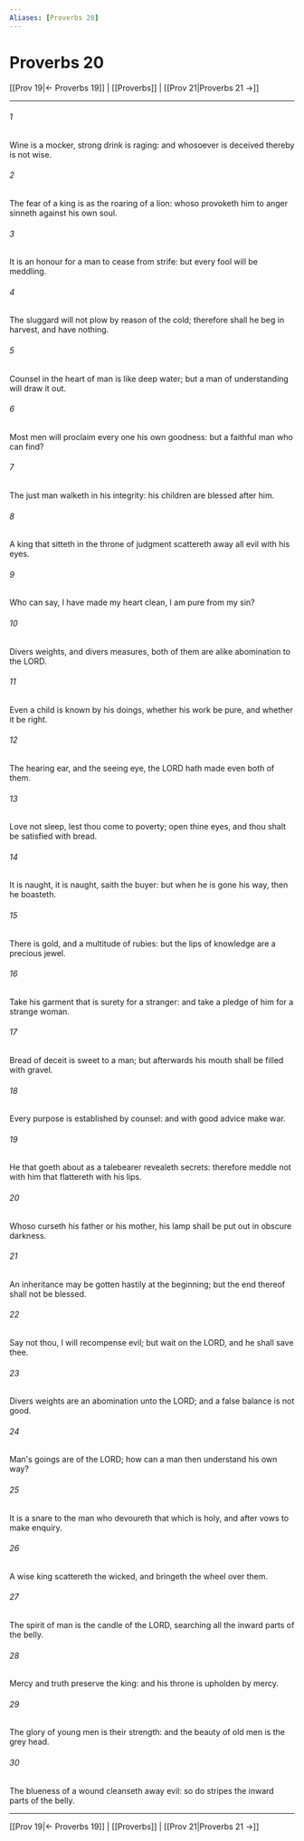 ```yaml
---
Aliases: [Proverbs 20]
---
```

# Proverbs 20

[[Prov 19|← Proverbs 19]] | [[Proverbs]] | [[Prov 21|Proverbs 21 →]]
***



###### 1 
Wine is a mocker, strong drink is raging: and whosoever is deceived thereby is not wise. 

###### 2 
The fear of a king is as the roaring of a lion: whoso provoketh him to anger sinneth against his own soul. 

###### 3 
It is an honour for a man to cease from strife: but every fool will be meddling. 

###### 4 
The sluggard will not plow by reason of the cold; therefore shall he beg in harvest, and have nothing. 

###### 5 
Counsel in the heart of man is like deep water; but a man of understanding will draw it out. 

###### 6 
Most men will proclaim every one his own goodness: but a faithful man who can find? 

###### 7 
The just man walketh in his integrity: his children are blessed after him. 

###### 8 
A king that sitteth in the throne of judgment scattereth away all evil with his eyes. 

###### 9 
Who can say, I have made my heart clean, I am pure from my sin? 

###### 10 
Divers weights, and divers measures, both of them are alike abomination to the LORD. 

###### 11 
Even a child is known by his doings, whether his work be pure, and whether it be right. 

###### 12 
The hearing ear, and the seeing eye, the LORD hath made even both of them. 

###### 13 
Love not sleep, lest thou come to poverty; open thine eyes, and thou shalt be satisfied with bread. 

###### 14 
It is naught, it is naught, saith the buyer: but when he is gone his way, then he boasteth. 

###### 15 
There is gold, and a multitude of rubies: but the lips of knowledge are a precious jewel. 

###### 16 
Take his garment that is surety for a stranger: and take a pledge of him for a strange woman. 

###### 17 
Bread of deceit is sweet to a man; but afterwards his mouth shall be filled with gravel. 

###### 18 
Every purpose is established by counsel: and with good advice make war. 

###### 19 
He that goeth about as a talebearer revealeth secrets: therefore meddle not with him that flattereth with his lips. 

###### 20 
Whoso curseth his father or his mother, his lamp shall be put out in obscure darkness. 

###### 21 
An inheritance may be gotten hastily at the beginning; but the end thereof shall not be blessed. 

###### 22 
Say not thou, I will recompense evil; but wait on the LORD, and he shall save thee. 

###### 23 
Divers weights are an abomination unto the LORD; and a false balance is not good. 

###### 24 
Man's goings are of the LORD; how can a man then understand his own way? 

###### 25 
It is a snare to the man who devoureth that which is holy, and after vows to make enquiry. 

###### 26 
A wise king scattereth the wicked, and bringeth the wheel over them. 

###### 27 
The spirit of man is the candle of the LORD, searching all the inward parts of the belly. 

###### 28 
Mercy and truth preserve the king: and his throne is upholden by mercy. 

###### 29 
The glory of young men is their strength: and the beauty of old men is the grey head. 

###### 30 
The blueness of a wound cleanseth away evil: so do stripes the inward parts of the belly.

***
[[Prov 19|← Proverbs 19]] | [[Proverbs]] | [[Prov 21|Proverbs 21 →]]
